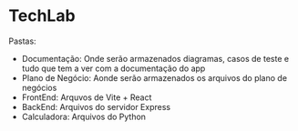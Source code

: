 # TechLab
Pastas:
- Documentação: Onde serão armazenados diagramas, casos de teste e tudo que tem a ver com a documentação do app
- Plano de Negócio: Aonde serão armazenados os arquivos do plano de negócios
- FrontEnd: Arquvos de Vite + React
- BackEnd: Arquivos do servidor Express
- Calculadora: Arquivos do Python